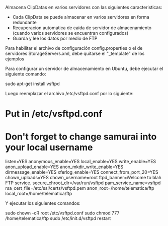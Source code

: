Almacena ClipDatas en varios servidores con las siguientes caracteristicas:
 - Cada ClipData se puede almacenar en varios servidores en forma redundante
 - Recuperacion automatica de caida de servidor de almacenamiento (cuando varios servidores se encuentran configurados)
 - Guarda y lee los datos por medio de FTP

Para habilitar el archivo de configuración config.properties o el de servidores StorageServers.xml, debe quitarse el "_template" de los ejemplos

Para configurar un servidor de almacenamiento en Ubuntu, debe ejecutar el siguiente comando:

sudo apt-get install vsftpd

Luego reemplazar el archivo /etc/vsftpd.conf por lo siguiente:

 # Put in /etc/vsftpd.conf
 # Don't forget to change samurai into your local username
 listen=YES
 anonymous_enable=YES
 local_enable=YES
 write_enable=YES
 anon_upload_enable=YES
 anon_mkdir_write_enable=YES
 dirmessage_enable=YES
 xferlog_enable=YES
 connect_from_port_20=YES
 chown_uploads=YES
 chown_username=root
 ftpd_banner=Welcome to blah FTP service.
 secure_chroot_dir=/var/run/vsftpd
 pam_service_name=vsftpd
 rsa_cert_file=/etc/ssl/certs/vsftpd.pem
 anon_root=/home/telematica/ftp
 local_root=/home/telematica/ftp

Y ejecutar los siguientes comandos:

sudo chown -cR root /etc/vsftpd.conf
sudo chmod 777 /home/telematica/ftp
sudo /etc/init.d/vsftpd restart
